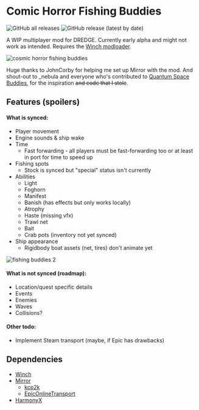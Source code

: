 # Comic Horror Fishing Buddies

![GitHub all releases](https://img.shields.io/github/downloads/xen-42/cosmic-horror-fishing-buddies/total?style=for-the-badge)
![GitHub release (latest by date)](https://img.shields.io/github/downloads/xen-42/cosmic-horror-fishing-buddies/latest/total?style=for-the-badge)

A WIP multiplayer mod for DREDGE. Currently early alpha and might not work as intended. Requires the [Winch modloader](https://github.com/Hacktix/Winch).

![cosmic horror fishing buddies](https://github.com/xen-42/cosmic-horror-fishing-buddies/assets/22628069/47687a63-0313-41dd-9d79-adcf58372c06)

Huge thanks to JohnCorby for helping me set up Mirror with the mod. And shout-out to \_nebula and everyone who's contributed to [Quantum Space Buddies](https://github.com/misternebula/quantum-space-buddies), for the inspiration ~~and code that I stole~~.

## Features (spoilers)
#### What is synced:
- Player movement
- Engine sounds & ship wake
- Time
  - Fast forwarding - all players must be fast-forwarding too or at least in port for time to speed up
- Fishing spots
  - Stock is synced but "special" status isn't currently
- Abilities
  - Light
  - Foghorn
  - Manifest
  - Banish (has effects but only works locally)
  - Atrophy
  - Haste (missing vfx)
  - Trawl net
  - Bait
  - Crab pots (inventory not yet synced)
- Ship appearance
  - Rigidbody boat assets (net, tires) don't animate yet

![fishing buddies 2](https://github.com/xen-42/cosmic-horror-fishing-buddies/assets/22628069/fe5177b1-babc-45a6-8070-2327776e938b)

#### What is not synced (roadmap):
- Location/quest specific details
- Events
- Enemies
- Waves
- Collisions?

#### Other todo:
- Implement Steam transport (maybe, if Epic has drawbacks)

## Dependencies
- [Winch](https://github.com/Hacktix/Winch)
- [Mirror](https://mirror-networking.com/)
  - [kcp2k](https://github.com/vis2k/kcp2k)
  - [EpicOnlineTransport](https://github.com/FakeByte/EpicOnlineTransport)
- [HarmonyX](https://github.com/BepInEx/HarmonyX)
